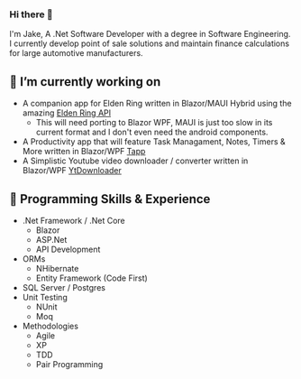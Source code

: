 ### Hi there 👋

I'm Jake, A .Net Software Developer with a degree in Software Engineering. I currently develop point of sale solutions and maintain finance calculations for large automotive manufacturers.

## 🔧 I’m currently working on
- A companion app for Elden Ring written in Blazor/MAUI Hybrid using the amazing [Elden Ring API](https://docs.eldenring.fanapis.com/)
  - This will need porting to Blazor WPF, MAUI is just too slow in its current format and I don't even need the android components.
- A Productivity app that will feature Task Managament, Notes, Timers & More written in Blazor/WPF [Tapp](https://github.com/jakeahumphreys/Tapp)
- A Simplistic Youtube video downloader / converter written in Blazor/WPF [YtDownloader](https://github.com/jakeahumphreys/YtDownloader)
 
## 🧠 Programming Skills & Experience
* .Net Framework / .Net Core
    * Blazor
    * ASP.Net
    * API Development
* ORMs
    * NHibernate
    * Entity Framework (Code First)
* SQL Server / Postgres
* Unit Testing
    * NUnit
    * Moq
* Methodologies
    * Agile
    * XP
    * TDD
    * Pair Programming
